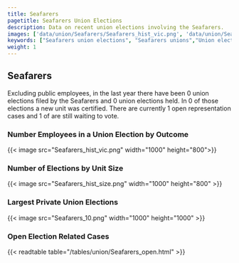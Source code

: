 ```yaml
---
title: Seafarers
pagetitle: Seafarers Union Elections
description: Data on recent union elections involving the Seafarers.
images: ['data/union/Seafarers/Seafarers_hist_vic.png', 'data/union/Seafarers/Seafarers_hist_size.png', 'data/union/Seafarers/Seafarers_10.png']
keywords: ["Seafarers union elections", "Seafarers unions","Union elections"]
weight: 1
---
```

##  Seafarers

Excluding public employees, in the last year there have been 0 union elections filed by the Seafarers and 0 union elections held. In 0 of those elections a new unit was certified. There are currently 1 open representation cases and 1 of are still waiting to vote.

### Number Employees in a Union Election by Outcome
{{< image src="Seafarers_hist_vic.png" width="1000" height="800">}}

### Number of Elections by Unit Size
{{< image src="Seafarers_hist_size.png" width="1000" height="800" >}}

### Largest Private Union Elections
{{< image src="Seafarers_10.png" width="1000" height="1000"  >}}

### Open Election Related Cases
{{< readtable table="/tables/union/Seafarers_open.html" >}}

